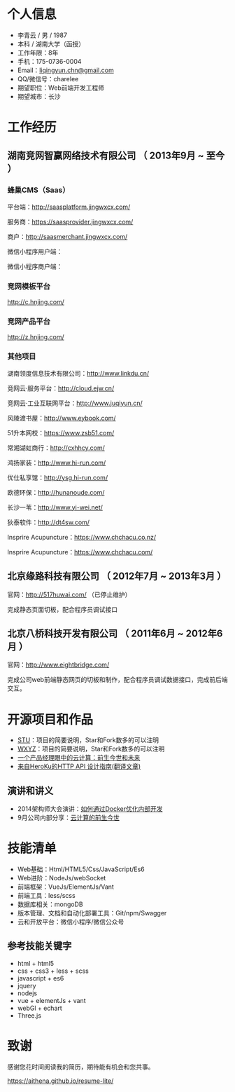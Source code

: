 # 个人信息

 - 李青云 / 男 / 1987
 - 本科 / 湖南大学（函授）
 - 工作年限：8年
 - 手机：175-0736-0004
 - Email：liqingyun.chn@gmail.com
 - QQ/微信号：charelee
 - 期望职位：Web前端开发工程师
 - 期望城市：长沙






# 工作经历

## 湖南竞网智赢网络技术有限公司 （ 2013年9月 ~ 至今 ）

### 蜂巢CMS（Saas）

平台端：http://saasplatform.jingwxcx.com/

服务商：https://saasprovider.jingwxcx.com/

商户：http://saasmerchant.jingwxcx.com/

微信小程序用户端：

微信小程序商户端：




### 竞网模板平台

http://c.hnjing.com/



### 竞网产品平台

http://z.hnjing.com/




### 其他项目

湖南领度信息技术有限公司：http://www.linkdu.cn/

竞网云·服务平台：http://cloud.ejw.cn/

竞网云·工业互联网平台：http://www.juqiyun.cn/

风陵渡书屋：http://www.eybook.com/

51升本网校：https://www.zsb51.com/

常湘湖虹商行：http://cxhhcy.com/

鸿扬家装：http://www.hi-run.com/

优仕私享馆：http://ysg.hi-run.com/

欧德环保：http://hunanoude.com/

长沙一苇：http://www.yi-wei.net/

狄泰软件：http://dt4sw.com/

Insprire Acupuncture：https://www.chchacu.co.nz/

Insprire Acupuncture：https://www.chchacu.com/

 
## 北京缘路科技有限公司 （ 2012年7月 ~ 2013年3月 ）

官网：http://517huwai.com/ （已停止维护）

完成静态页面切板，配合程序员调试接口




## 北京八桥科技开发有限公司 （ 2011年6月 ~ 2012年6月 ）

官网：http://www.eightbridge.com/

完成公司web前端静态网页的切板和制作，配合程序员调试数据接口，完成前后端交互。










# 开源项目和作品

- [STU](http://github.com/yourname/projectname)：项目的简要说明，Star和Fork数多的可以注明
- [WXYZ](http://github.com/yourname/projectname)：项目的简要说明，Star和Fork数多的可以注明
- [一个产品经理眼中的云计算：前生今世和未来](http://get.jobdeer.com/706.get)
- [来自HeroKu的HTTP API 设计指南(翻译文章)](http://get.jobdeer.com/343.get)










## 演讲和讲义

- 2014架构师大会演讲：[如何通过Docker优化内部开发](http://jobdeer.com)
- 9月公司内部分享：[云计算的前生今世](http://jobdeer.com)













# 技能清单

- Web基础：Html/HTML5/Css/JavaScript/Es6
- Web进阶：NodeJs/webSocket
- 前端框架：VueJs/ElementJs/Vant
- 前端工具：less/scss
- 数据库相关：mongoDB
- 版本管理、文档和自动化部署工具：Git/npm/Swagger
- 云和开放平台：微信小程序/微信公众号










## 参考技能关键字

- html + html5
- css + css3 + less + scss
- javascript + es6
- jquery
- nodejs
- vue + elementJs + vant
- webGl + echart
- Three.js











# 致谢

感谢您花时间阅读我的简历，期待能有机会和您共事。

https://aithena.github.io/resume-lite/